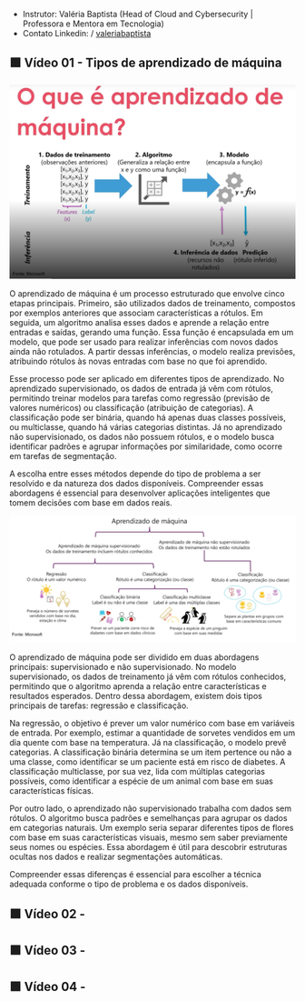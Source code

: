 - Instrutor: Valéria Baptista (Head of Cloud and Cybersecurity | Professora e Mentora em Tecnologia)
- Contato Linkedin: / [valeriabaptista](https://www.linkedin.com/in/valeriabaptista/) 

## 🟩 Vídeo 01 - Tipos de aprendizado de máquina

<p align="center">
    <img src="images/image.png" alt="" width="640">
</p>

O aprendizado de máquina é um processo estruturado que envolve cinco etapas principais. Primeiro, são utilizados dados de treinamento, compostos por exemplos anteriores que associam características a rótulos. Em seguida, um algoritmo analisa esses dados e aprende a relação entre entradas e saídas, gerando uma função. Essa função é encapsulada em um modelo, que pode ser usado para realizar inferências com novos dados ainda não rotulados. A partir dessas inferências, o modelo realiza previsões, atribuindo rótulos às novas entradas com base no que foi aprendido.

Esse processo pode ser aplicado em diferentes tipos de aprendizado. No aprendizado supervisionado, os dados de entrada já vêm com rótulos, permitindo treinar modelos para tarefas como regressão (previsão de valores numéricos) ou classificação (atribuição de categorias). A classificação pode ser binária, quando há apenas duas classes possíveis, ou multiclasse, quando há várias categorias distintas. Já no aprendizado não supervisionado, os dados não possuem rótulos, e o modelo busca identificar padrões e agrupar informações por similaridade, como ocorre em tarefas de segmentação.

A escolha entre esses métodos depende do tipo de problema a ser resolvido e da natureza dos dados disponíveis. Compreender essas abordagens é essencial para desenvolver aplicações inteligentes que tomem decisões com base em dados reais.


<p align="center">
    <img src="images/image-2.png" alt="" width="640">
</p>

O aprendizado de máquina pode ser dividido em duas abordagens principais: supervisionado e não supervisionado. No modelo supervisionado, os dados de treinamento já vêm com rótulos conhecidos, permitindo que o algoritmo aprenda a relação entre características e resultados esperados. Dentro dessa abordagem, existem dois tipos principais de tarefas: regressão e classificação.

Na regressão, o objetivo é prever um valor numérico com base em variáveis de entrada. Por exemplo, estimar a quantidade de sorvetes vendidos em um dia quente com base na temperatura. Já na classificação, o modelo prevê categorias. A classificação binária determina se um item pertence ou não a uma classe, como identificar se um paciente está em risco de diabetes. A classificação multiclasse, por sua vez, lida com múltiplas categorias possíveis, como identificar a espécie de um animal com base em suas características físicas.

Por outro lado, o aprendizado não supervisionado trabalha com dados sem rótulos. O algoritmo busca padrões e semelhanças para agrupar os dados em categorias naturais. Um exemplo seria separar diferentes tipos de flores com base em suas características visuais, mesmo sem saber previamente seus nomes ou espécies. Essa abordagem é útil para descobrir estruturas ocultas nos dados e realizar segmentações automáticas.

Compreender essas diferenças é essencial para escolher a técnica adequada conforme o tipo de problema e os dados disponíveis.



## 🟩 Vídeo 02 - 


## 🟩 Vídeo 03 - 


## 🟩 Vídeo 04 - 
